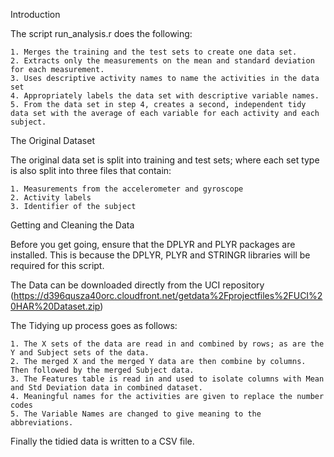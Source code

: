 Introduction

The script run_analysis.r does the following:

    1. Merges the training and the test sets to create one data set.
    2. Extracts only the measurements on the mean and standard deviation for each measurement.
    3. Uses descriptive activity names to name the activities in the data set
    4. Appropriately labels the data set with descriptive variable names.
    5. From the data set in step 4, creates a second, independent tidy data set with the average of each variable for each activity and each subject.

The Original Dataset

The original data set is split into training and test sets; where each set type is also split into three files that contain:

    1. Measurements from the accelerometer and gyroscope
    2. Activity labels
    3. Identifier of the subject

Getting and Cleaning the Data

Before you get going, ensure that the DPLYR and PLYR packages are installed. This is because the DPLYR, PLYR and STRINGR libraries will be required for this script.

The Data can be downloaded directly from the UCI repository (https://d396qusza40orc.cloudfront.net/getdata%2Fprojectfiles%2FUCI%20HAR%20Dataset.zip)

The Tidying up process goes as follows:

    1. The X sets of the data are read in and combined by rows; as are the Y and Subject sets of the data.
    2. The merged X and the merged Y data are then combine by columns. Then followed by the merged Subject data.
    3. The Features table is read in and used to isolate columns with Mean and Std Deviation data in combined dataset.
    4. Meaningful names for the activities are given to replace the number codes
    5. The Variable Names are changed to give meaning to the abbreviations.

Finally the tidied data is written to a CSV file.